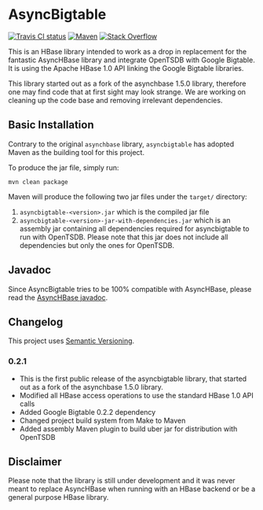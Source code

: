 # AsyncBigtable 

[![Travis CI status][travis-shield]][travis-link]
[![Maven][maven-shield]][maven-link]
[![Stack Overflow][stackoverflow-shield]][stackoverflow-link]

This is an HBase library intended to work as a drop in replacement for the
fantastic AsyncHBase library and integrate OpenTSDB with Google Bigtable.
It is using the Apache HBase 1.0 API linking the Google Bigtable
libraries. 

This library started out as a fork of the asynchbase 1.5.0 library, therefore one may 
find code that at first sight may look strange. We are working on cleaning
up the code base and removing irrelevant dependencies.

## Basic Installation

Contrary to the original `asynchbase` library, `asyncbigtable` has adopted Maven
as the building tool for this project.

To produce the jar file, simply run:

    mvn clean package

Maven will produce the following two jar files under the `target/` directory:

1. `asyncbigtable-<version>.jar` which is the compiled jar file
2. `asyncbigtable-<version>-jar-with-dependencies.jar` which is an assembly jar containing 
all dependencies required for asyncbigtable to run with OpenTSDB. Please note that this 
jar does not include all dependencies but only the ones for OpenTSDB.

## Javadoc

Since AsyncBigtable tries to be 100% compatible with AsyncHBase, please read the 
[AsyncHBase javadoc](http://opentsdb.github.io/asynchbase/javadoc/index.html).

## Changelog

This project uses [Semantic Versioning](http://semver.org/).

### 0.2.1

- This is the first public release of the asyncbigtable library, that
started out as a fork of the asynchbase 1.5.0 library.
- Modified all HBase access operations to use the standard HBase 1.0 API calls
- Added Google Bigtable 0.2.2 dependency
- Changed project build system from Make to Maven
- Added assembly Maven plugin to build uber jar for distribution with OpenTSDB

## Disclaimer

Please note that the library is still under development and it was never meant
to replace AsyncHBase when running with an HBase backend or be a general
purpose HBase library.

<!-- references -->

[travis-shield]: https://travis-ci.org/OpenTSDB/asyncbigtable.svg
[travis-link]: https://travis-ci.org/OpenTSDB/asyncbigtable
[maven-shield]: https://img.shields.io/maven-central/v/com.pythian.opentsdb/asyncbigtable.svg
[maven-link]: https://search.maven.org/#search%7Cga%7C1%7Ccom.pythian.opentsdb
[stackoverflow-shield]: https://img.shields.io/badge/stackoverflow-opentsdb-green.svg
[stackoverflow-link]: https://stackoverflow.com/questions/tagged/opentsdb
